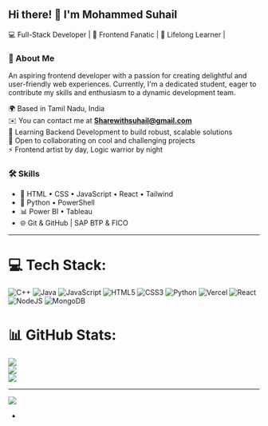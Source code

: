 ## Hi there! 👋 I'm Mohammed Suhail

💻 Full-Stack Developer | 🎨 Frontend Fanatic | 🧠 Lifelong Learner | 
### 🌟 About Me
An aspiring frontend developer with a passion for creating delightful and user-friendly web experiences. Currently, I'm a dedicated student, eager to contribute my skills and enthusiasm to a dynamic development team.

🌍  Based in Tamil Nadu, India  
✉️  You can contact me at **Sharewithsuhail@gmail.com**  
🧠  Learning Backend Development to build robust, scalable solutions  
🤝  Open to collaborating on cool and challenging projects  
⚡  Frontend artist by day, Logic warrior by night  
### 🛠️ Skills
- 🧰 HTML • CSS • JavaScript • React • Tailwind  
- 🐍 Python • PowerShell  
- 📊 Power BI • Tableau  
- 🌐 Git & GitHub | SAP BTP & FICO

---

# 💻 Tech Stack:
![C++](https://img.shields.io/badge/c++-%2300599C.svg?style=for-the-badge&logo=c%2B%2B&logoColor=white) ![Java](https://img.shields.io/badge/java-%23ED8B00.svg?style=for-the-badge&logo=openjdk&logoColor=white) ![JavaScript](https://img.shields.io/badge/javascript-%23323330.svg?style=for-the-badge&logo=javascript&logoColor=%23F7DF1E) ![HTML5](https://img.shields.io/badge/html5-%23E34F26.svg?style=for-the-badge&logo=html5&logoColor=white) ![CSS3](https://img.shields.io/badge/css3-%231572B6.svg?style=for-the-badge&logo=css3&logoColor=white) ![Python](https://img.shields.io/badge/python-3670A0?style=for-the-badge&logo=python&logoColor=ffdd54) ![Vercel](https://img.shields.io/badge/vercel-%23000000.svg?style=for-the-badge&logo=vercel&logoColor=white) ![React](https://img.shields.io/badge/react-%2320232a.svg?style=for-the-badge&logo=react&logoColor=%2361DAFB) ![NodeJS](https://img.shields.io/badge/node.js-6DA55F?style=for-the-badge&logo=node.js&logoColor=white) ![MongoDB](https://img.shields.io/badge/MongoDB-%234ea94b.svg?style=for-the-badge&logo=mongodb&logoColor=white)
# 📊 GitHub Stats:
![](https://github-readme-stats.vercel.app/api?username=Mohammed-Suhail27&theme=merko&hide_border=false&include_all_commits=false&count_private=false)<br/>
![](https://nirzak-streak-stats.vercel.app/?user=Mohammed-Suhail27&theme=merko&hide_border=false)<br/>
![](https://github-readme-stats.vercel.app/api/top-langs/?username=Mohammed-Suhail27&theme=merko&hide_border=false&include_all_commits=false&count_private=false&layout=compact)

---
[![](https://visitcount.itsvg.in/api?id=Mohammed-Suhail27&icon=0&color=0)](https://visitcount.itsvg.in)

<!-- Proudly created with GPRM ( https://gprm.itsvg.in ) -->
-
